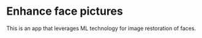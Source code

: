 # Enhance face pictures

This is an app that leverages ML technology for image restoration of faces.